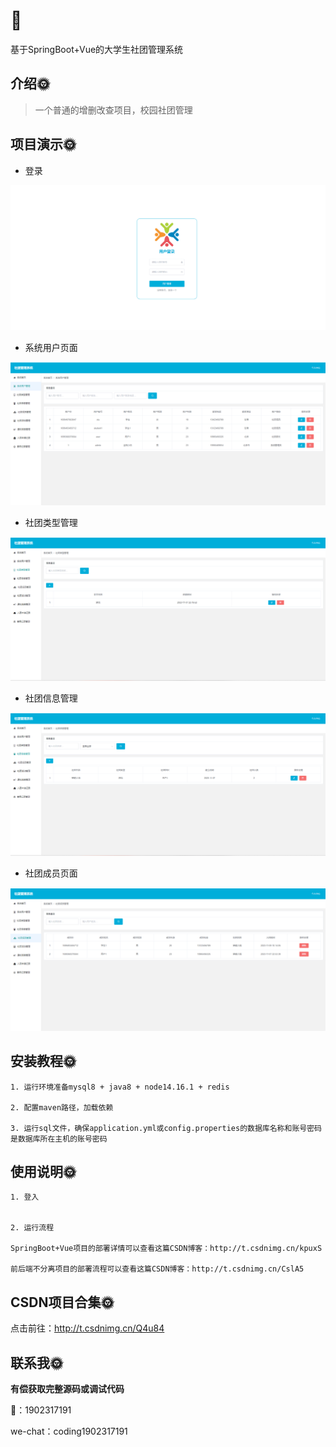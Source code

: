 # 🎂

基于SpringBoot+Vue的大学生社团管理系统

## 介绍🌞

> 一个普通的增删改查项目，校园社团管理

## 项目演示🌞

+ 登录

![1732762368486](files/1732762368486.jpg)

+ 系统用户页面

![1732762390906](files/1732762390906.jpg)



+ 社团类型管理

![1732762407651](files/1732762407651.jpg)

+ 社团信息管理

![1732762423434](files/1732762423434.jpg)

+ 社团成员页面

![1732762439628](files/1732762439628.jpg)

## 安装教程🌞

```
1. 运行环境准备mysql8 + java8 + node14.16.1 + redis

2. 配置maven路径，加载依赖

3. 运行sql文件，确保application.yml或config.properties的数据库名称和账号密码是数据库所在主机的账号密码
```



## 使用说明🌞

```
1. 登入

  
2. 运行流程

SpringBoot+Vue项目的部署详情可以查看这篇CSDN博客：http://t.csdnimg.cn/kpuxS

前后端不分离项目的部署流程可以查看这篇CSDN博客：http://t.csdnimg.cn/CslA5
```



## CSDN项目合集🌞

点击前往：http://t.csdnimg.cn/Q4u84



## 联系我🌞

**有偿获取完整源码或调试代码**

🐧：1902317191

we-chat：coding1902317191
